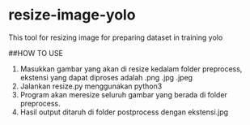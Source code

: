 # resize-image-yolo
This tool for resizing image for preparing dataset in training yolo 

##HOW TO USE
1. Masukkan gambar yang akan di resize kedalam folder preprocess, ekstensi yang dapat diproses adalah .png .jpg .jpeg
2. Jalankan resize.py menggunakan python3
3. Program akan meresize seluruh gambar yang berada di folder preprocess.
4. Hasil output ditaruh di folder postprocess dengan ekstensi.jpg

